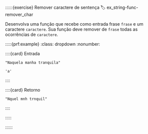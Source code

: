 ::::::{exercise} Remover caractere de sentença
:label: ex_string-func-remover_char

Desenvolva uma função que recebe como entrada frase `frase` e um caractere `caractere`. Sua função deve remover de `frase` todas as ocorrências de `caractere`.


:::::{prf:example}
:class: dropdown
:nonumber:

::::{card} Entrada

```
"Naquela manha tranquila"
```

```
'a'
```
::::

::::{card} Retorno


```
"Nquel mnh trnquil"
```
::::

:::::

::::::